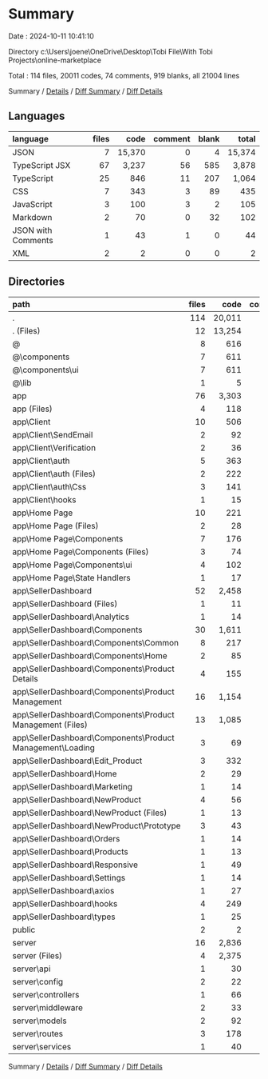 # Summary

Date : 2024-10-11 10:41:10

Directory c:\\Users\\joene\\OneDrive\\Desktop\\Tobi File\\With Tobi Projects\\online-marketplace

Total : 114 files,  20011 codes, 74 comments, 919 blanks, all 21004 lines

Summary / [Details](details.md) / [Diff Summary](diff.md) / [Diff Details](diff-details.md)

## Languages
| language | files | code | comment | blank | total |
| :--- | ---: | ---: | ---: | ---: | ---: |
| JSON | 7 | 15,370 | 0 | 4 | 15,374 |
| TypeScript JSX | 67 | 3,237 | 56 | 585 | 3,878 |
| TypeScript | 25 | 846 | 11 | 207 | 1,064 |
| CSS | 7 | 343 | 3 | 89 | 435 |
| JavaScript | 3 | 100 | 3 | 2 | 105 |
| Markdown | 2 | 70 | 0 | 32 | 102 |
| JSON with Comments | 1 | 43 | 1 | 0 | 44 |
| XML | 2 | 2 | 0 | 0 | 2 |

## Directories
| path | files | code | comment | blank | total |
| :--- | ---: | ---: | ---: | ---: | ---: |
| . | 114 | 20,011 | 74 | 919 | 21,004 |
| . (Files) | 12 | 13,254 | 4 | 39 | 13,297 |
| @ | 8 | 616 | 0 | 67 | 683 |
| @\\components | 7 | 611 | 0 | 65 | 676 |
| @\\components\\ui | 7 | 611 | 0 | 65 | 676 |
| @\\lib | 1 | 5 | 0 | 2 | 7 |
| app | 76 | 3,303 | 68 | 657 | 4,028 |
| app (Files) | 4 | 118 | 0 | 12 | 130 |
| app\\Client | 10 | 506 | 5 | 202 | 713 |
| app\\Client\\SendEmail | 2 | 92 | 1 | 15 | 108 |
| app\\Client\\Verification | 2 | 36 | 1 | 10 | 47 |
| app\\Client\\auth | 5 | 363 | 3 | 170 | 536 |
| app\\Client\\auth (Files) | 2 | 222 | 2 | 111 | 335 |
| app\\Client\\auth\\Css | 3 | 141 | 1 | 59 | 201 |
| app\\Client\\hooks | 1 | 15 | 0 | 7 | 22 |
| app\\Home Page | 10 | 221 | 10 | 46 | 277 |
| app\\Home Page (Files) | 2 | 28 | 1 | 7 | 36 |
| app\\Home Page\\Components | 7 | 176 | 9 | 35 | 220 |
| app\\Home Page\\Components (Files) | 3 | 74 | 0 | 12 | 86 |
| app\\Home Page\\Components\\ui | 4 | 102 | 9 | 23 | 134 |
| app\\Home Page\\State Handlers | 1 | 17 | 0 | 4 | 21 |
| app\\SellerDashboard | 52 | 2,458 | 53 | 397 | 2,908 |
| app\\SellerDashboard (Files) | 1 | 11 | 0 | 4 | 15 |
| app\\SellerDashboard\\Analytics | 1 | 14 | 0 | 2 | 16 |
| app\\SellerDashboard\\Components | 30 | 1,611 | 39 | 259 | 1,909 |
| app\\SellerDashboard\\Components\\Common | 8 | 217 | 1 | 37 | 255 |
| app\\SellerDashboard\\Components\\Home | 2 | 85 | 0 | 14 | 99 |
| app\\SellerDashboard\\Components\\Product Details | 4 | 155 | 4 | 25 | 184 |
| app\\SellerDashboard\\Components\\Product Management | 16 | 1,154 | 34 | 183 | 1,371 |
| app\\SellerDashboard\\Components\\Product Management (Files) | 13 | 1,085 | 34 | 170 | 1,289 |
| app\\SellerDashboard\\Components\\Product Management\\Loading | 3 | 69 | 0 | 13 | 82 |
| app\\SellerDashboard\\Edit_Product | 3 | 332 | 4 | 53 | 389 |
| app\\SellerDashboard\\Home | 2 | 29 | 1 | 12 | 42 |
| app\\SellerDashboard\\Marketing | 1 | 14 | 0 | 2 | 16 |
| app\\SellerDashboard\\NewProduct | 4 | 56 | 0 | 9 | 65 |
| app\\SellerDashboard\\NewProduct (Files) | 1 | 13 | 0 | 2 | 15 |
| app\\SellerDashboard\\NewProduct\\Prototype | 3 | 43 | 0 | 7 | 50 |
| app\\SellerDashboard\\Orders | 1 | 14 | 0 | 2 | 16 |
| app\\SellerDashboard\\Products | 1 | 13 | 0 | 2 | 15 |
| app\\SellerDashboard\\Responsive | 1 | 49 | 0 | 13 | 62 |
| app\\SellerDashboard\\Settings | 1 | 14 | 0 | 2 | 16 |
| app\\SellerDashboard\\axios | 1 | 27 | 2 | 8 | 37 |
| app\\SellerDashboard\\hooks | 4 | 249 | 7 | 29 | 285 |
| app\\SellerDashboard\\types | 1 | 25 | 0 | 0 | 25 |
| public | 2 | 2 | 0 | 0 | 2 |
| server | 16 | 2,836 | 2 | 156 | 2,994 |
| server (Files) | 4 | 2,375 | 0 | 3 | 2,378 |
| server\\api | 1 | 30 | 0 | 10 | 40 |
| server\\config | 2 | 22 | 1 | 5 | 28 |
| server\\controllers | 1 | 66 | 1 | 39 | 106 |
| server\\middleware | 2 | 33 | 0 | 27 | 60 |
| server\\models | 2 | 92 | 0 | 11 | 103 |
| server\\routes | 3 | 178 | 0 | 55 | 233 |
| server\\services | 1 | 40 | 0 | 6 | 46 |

Summary / [Details](details.md) / [Diff Summary](diff.md) / [Diff Details](diff-details.md)